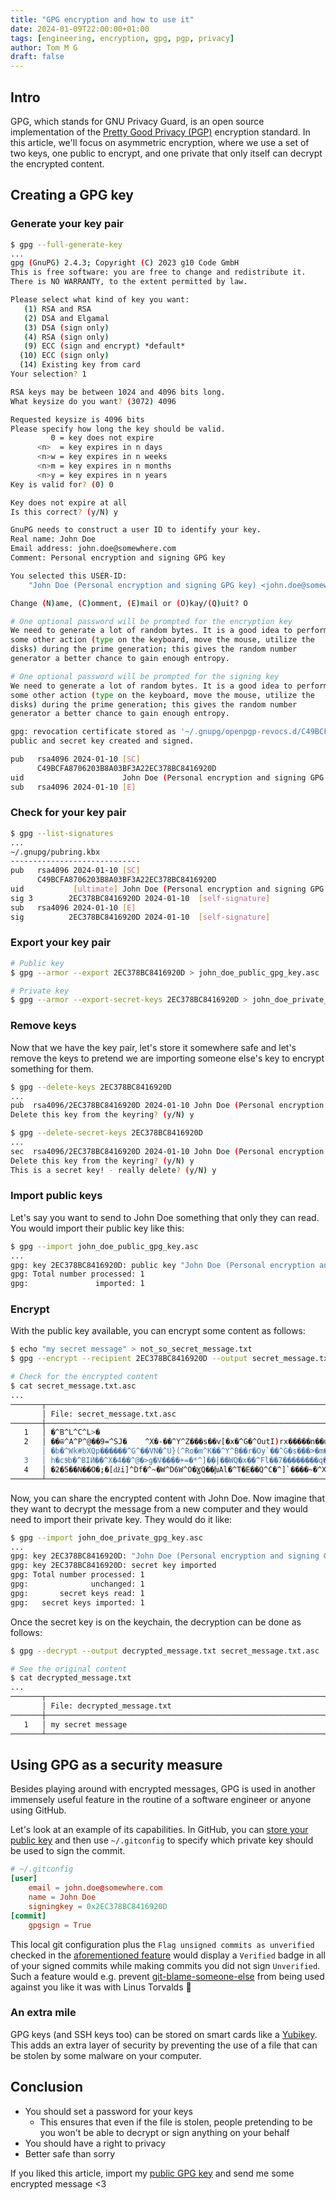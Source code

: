 ```yaml
---
title: "GPG encryption and how to use it"
date: 2024-01-09T22:00:00+01:00
tags: [engineering, encryption, gpg, pgp, privacy]
author: Tom M G
draft: false
---
```


## Intro

GPG, which stands for GNU Privacy Guard, is an open source implementation of the [Pretty Good Privacy (PGP)][pgp-wiki] encryption standard. In this article, we'll focus on asymmetric encryption, where we use a set of two keys, one public to encrypt, and one private that only itself can decrypt the encrypted content.

## Creating a GPG key
### Generate your key pair
```bash
$ gpg --full-generate-key
...
gpg (GnuPG) 2.4.3; Copyright (C) 2023 g10 Code GmbH
This is free software: you are free to change and redistribute it.
There is NO WARRANTY, to the extent permitted by law.

Please select what kind of key you want:
   (1) RSA and RSA
   (2) DSA and Elgamal
   (3) DSA (sign only)
   (4) RSA (sign only)
   (9) ECC (sign and encrypt) *default*
  (10) ECC (sign only)
  (14) Existing key from card
Your selection? 1

RSA keys may be between 1024 and 4096 bits long.
What keysize do you want? (3072) 4096

Requested keysize is 4096 bits
Please specify how long the key should be valid.
         0 = key does not expire
      <n>  = key expires in n days
      <n>w = key expires in n weeks
      <n>m = key expires in n months
      <n>y = key expires in n years
Key is valid for? (0) 0

Key does not expire at all
Is this correct? (y/N) y

GnuPG needs to construct a user ID to identify your key.
Real name: John Doe
Email address: john.doe@somewhere.com
Comment: Personal encryption and signing GPG key

You selected this USER-ID:
    "John Doe (Personal encryption and signing GPG key) <john.doe@somewhere.com>"

Change (N)ame, (C)omment, (E)mail or (O)kay/(Q)uit? O

# One optional password will be prompted for the encryption key
We need to generate a lot of random bytes. It is a good idea to perform
some other action (type on the keyboard, move the mouse, utilize the
disks) during the prime generation; this gives the random number
generator a better chance to gain enough entropy.

# One optional password will be prompted for the signing key
We need to generate a lot of random bytes. It is a good idea to perform
some other action (type on the keyboard, move the mouse, utilize the
disks) during the prime generation; this gives the random number
generator a better chance to gain enough entropy.

gpg: revocation certificate stored as '~/.gnupg/openpgp-revocs.d/C49BCFA8706203B8A03BF3A22EC378BC8416920D.rev'
public and secret key created and signed.

pub   rsa4096 2024-01-10 [SC]
      C49BCFA8706203B8A03BF3A22EC378BC8416920D
uid                      John Doe (Personal encryption and signing GPG key) <john.doe@somewhere.com>
sub   rsa4096 2024-01-10 [E]
```

### Check for your key pair
```bash
$ gpg --list-signatures
...
~/.gnupg/pubring.kbx
-----------------------------
pub   rsa4096 2024-01-10 [SC]
      C49BCFA8706203B8A03BF3A22EC378BC8416920D
uid           [ultimate] John Doe (Personal encryption and signing GPG key) <john.doe@somewhere.com>
sig 3        2EC378BC8416920D 2024-01-10  [self-signature]
sub   rsa4096 2024-01-10 [E]
sig          2EC378BC8416920D 2024-01-10  [self-signature]
```

### Export your key pair
```bash
# Public key
$ gpg --armor --export 2EC378BC8416920D > john_doe_public_gpg_key.asc

# Private key
$ gpg --armor --export-secret-keys 2EC378BC8416920D > john_doe_private_gpg_key.asc
```

### Remove keys
Now that we have the key pair, let's store it somewhere safe and let's remove the keys to pretend we are importing someone else's key to encrypt something for them.
```bash
$ gpg --delete-keys 2EC378BC8416920D
...
pub  rsa4096/2EC378BC8416920D 2024-01-10 John Doe (Personal encryption and signing GPG key) <john.doe@somewhere.com>
Delete this key from the keyring? (y/N) y

$ gpg --delete-secret-keys 2EC378BC8416920D
...
sec  rsa4096/2EC378BC8416920D 2024-01-10 John Doe (Personal encryption and signing GPG key) <john.doe@somewhere.com>
Delete this key from the keyring? (y/N) y
This is a secret key! - really delete? (y/N) y
```

### Import public keys
Let's say you want to send to John Doe something that only they can read. You would import their public key like this:
```bash
$ gpg --import john_doe_public_gpg_key.asc
...
gpg: key 2EC378BC8416920D: public key "John Doe (Personal encryption and signing GPG key) <john.doe@somewhere.com>" imported
gpg: Total number processed: 1
gpg:               imported: 1
```

### Encrypt
With the public key available, you can encrypt some content as follows:
```bash
$ echo "my secret message" > not_so_secret_message.txt
$ gpg --encrypt --recipient 2EC378BC8416920D --output secret_message.txt.asc not_so_secret_message.txt

# Check for the encrypted content
$ cat secret_message.txt.asc
...
───────┬─────────────────────────────────────────────────────────────────────────────────────────────────────────────────────────────────────────────────────────────────────────────────
       │ File: secret_message.txt.asc
───────┼─────────────────────────────────────────────────────────────────────────────────────────────────────────────────────────────────────────────────────────────────────────────────
   1   │ �^B^L^C^L>�
   2   │ ��ѿ^A^P^@��9=^SJ�    ^X�-��^Y^Z���s��v[�x�^G�^OutI)rx�����n��ψHZI�����L^W�p e���Kyz^S��&��^Y?��9�רP��S��݈^m�is�<�B���q~^U����w^Nب�:^M����c]��[L�^?\�5�I�^Z�Q'�^V����^W�^@+�N�0�XF�ޜߋu�ݻ5�,�X9@��    ���$�^K�r�   ���N�&��}�
       │ �b�^Wkֿ#bXQp������^G^��VN�^U}(^Ro�m^K��^Y^B��r�Oy`��^G�s���>�m�$^R�U%^^^Z�^]ѥ{���}��O���t^QCI�-��]t����4v�D��7���^F�}):Y�-^Y_��^@�ۿX^W�^US�^B��^^^Z�Y���N��<�N!�3�^]�^R�_G^Xet������0^T^N^]^UH^E^?�h�yiB�
   3   │ h�c$ͤb�^BIЍ��^X�4��^@�>g�V����+=�*^]��|��WQ�x��^Fl��7��������q�^KQ�?�#����bf^PP ��d��%�̀u^Z�1�N^B�h�we^Y�^@,^A^^iA�$��p�  T'�k9�a�$��K^_��\H��[^Uԓ^A  ^B^P��ù y��^N������4R5��$\y���U��p��V�^V���bC}.�j�i`��^B��^Pb��^L^@�Ī
   4   │ �2�5��N��O�;�[ǆi]^Df�^~�W^D6W^O�ƔQ��խAl�^T�E��Q^C�^]`����~�^X�Խ���^�Zq�^Q��KːB�
───────┴─────────────────────────────────────────────────────────────────────────────────────────────────────────────────────────────────────────────────────────────────────────────────
```

Now, you can share the encrypted content with John Doe. Now imagine that they want to decrypt the message from a new computer and they would need to import their private key. They would do it like:
```bash
$ gpg --import john_doe_private_gpg_key.asc
...
gpg: key 2EC378BC8416920D: "John Doe (Personal encryption and signing GPG key) <john.doe@somewhere.com>" not changed
gpg: key 2EC378BC8416920D: secret key imported
gpg: Total number processed: 1
gpg:              unchanged: 1
gpg:       secret keys read: 1
gpg:   secret keys imported: 1
```

Once the secret key is on the keychain, the  decryption can be done as follows:
```bash
$ gpg --decrypt --output decrypted_message.txt secret_message.txt.asc

# See the original content
$ cat decrypted_message.txt
...
───────┬─────────────────────────────────────────────────────────────────────────────────────────────────────────────────────────────────────────────────────────────────────────────────
       │ File: decrypted_message.txt
───────┼─────────────────────────────────────────────────────────────────────────────────────────────────────────────────────────────────────────────────────────────────────────────────
   1   │ my secret message
───────┴─────────────────────────────────────────────────────────────────────────────────────────────────────────────────────────────────────────────────────────────────────────────────
```

## Using GPG as a security measure
Besides playing around with encrypted messages, GPG is used in another immensely useful feature in the routine of a software engineer or anyone using GitHub.

Let's look at an example of its capabilities. In GitHub, you can [store your public key][gpg-gh] and then use `~/.gitconfig` to specify which private key should be used to sign the commit.
```toml 
# ~/.gitconfig
[user]
    email = john.doe@somewhere.com
    name = John Doe
    signingkey = 0x2EC378BC8416920D
[commit]
    gpgsign = True
```

This local git configuration plus the `Flag unsigned commits as unverified` checked in the [aforementioned feature][gpg-gh] would display a `Verified` badge in all of your signed commits while making commits you did not sign `Unverified`. Such a feature would e.g. prevent [git-blame-someone-else][git-blame-someone-else] from being used against you like it was with Linus Torvalds 🤦

### An extra mile
GPG keys (and SSH keys too) can be stored on smart cards like a [Yubikey][gpg-yubikey]. This adds an extra layer of security by preventing the use of a file that can be stolen by some malware on your computer.

## Conclusion
- You should set a password for your keys
   - This ensures that even if the file is stolen, people pretending to be you won't be able to decrypt or sign anything on your behalf
- You should have a right to privacy
- Better safe than sorry

If you liked this article, import my [public GPG key][gpg-tom] and send me some encrypted message <3

[pgp-wiki]: https://en.wikipedia.org/wiki/Pretty_Good_Privacy
[gpg-gh]: https://github.com/settings/keys
[git-blame-someone-else]: https://github.com/jayphelps/git-blame-someone-else
[gpg-tom]: https://www.7onn.dev/tom.asc
[gpg-yubikey]: https://support.yubico.com/hc/en-us/articles/360013790259-Using-Your-YubiKey-with-OpenPGP
